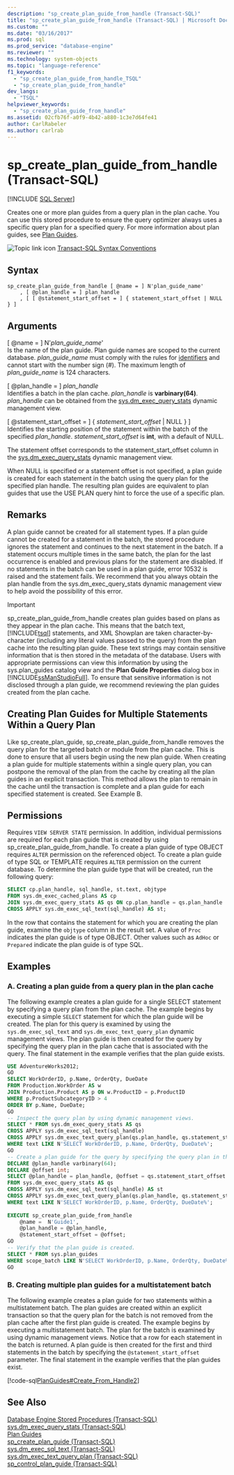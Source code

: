 ```yaml
---
description: "sp_create_plan_guide_from_handle (Transact-SQL)"
title: "sp_create_plan_guide_from_handle (Transact-SQL) | Microsoft Docs"
ms.custom: ""
ms.date: "03/16/2017"
ms.prod: sql
ms.prod_service: "database-engine"
ms.reviewer: ""
ms.technology: system-objects
ms.topic: "language-reference"
f1_keywords: 
  - "sp_create_plan_guide_from_handle_TSQL"
  - "sp_create_plan_guide_from_handle"
dev_langs: 
  - "TSQL"
helpviewer_keywords: 
  - "sp_create_plan_guide_from_handle"
ms.assetid: 02cfb76f-a0f9-4b42-a880-1c3e7d64fe41
author: CarlRabeler
ms.author: carlrab
---
```

# sp_create_plan_guide_from_handle (Transact-SQL)
[!INCLUDE [SQL Server](../../includes/applies-to-version/sqlserver.md)]

  Creates one or more plan guides from a query plan in the plan cache. You can use this stored procedure to ensure the query optimizer always uses a specific query plan for a specified query. For more information about plan guides, see [Plan Guides](../../relational-databases/performance/plan-guides.md).  
  
 ![Topic link icon](../../database-engine/configure-windows/media/topic-link.gif "Topic link icon") [Transact-SQL Syntax Conventions](../../t-sql/language-elements/transact-sql-syntax-conventions-transact-sql.md)  
  
## Syntax  
  
```  
sp_create_plan_guide_from_handle [ @name = ] N'plan_guide_name'  
    , [ @plan_handle = ] plan_handle  
    , [ [ @statement_start_offset = ] { statement_start_offset | NULL } ]  
```  
  
## Arguments  
 [ @name = ] N'*plan_guide_name*'  
 Is the name of the plan guide. Plan guide names are scoped to the current database. *plan_guide_name* must comply with the rules for [identifiers](../../relational-databases/databases/database-identifiers.md) and cannot start with the number sign (#). The maximum length of *plan_guide_name* is 124 characters.  
  
 [ @plan_handle = ] *plan_handle*  
 Identifies a batch in the plan cache. *plan_handle* is **varbinary(64)**. *plan_handle* can be obtained from the [sys.dm_exec_query_stats](../../relational-databases/system-dynamic-management-views/sys-dm-exec-query-stats-transact-sql.md) dynamic management view.  
  
 [ @statement_start_offset = ] { *statement_start_offset* | NULL } ]  
 Identifies the starting position of the statement within the batch of the specified *plan_handle*. *statement_start_offset* is **int**, with a default of NULL.  
  
 The statement offset corresponds to the statement_start_offset column in the [sys.dm_exec_query_stats](../../relational-databases/system-dynamic-management-views/sys-dm-exec-query-stats-transact-sql.md) dynamic management view.  
  
 When NULL is specified or a statement offset is not specified, a plan guide is created for each statement in the batch using the query plan for the specified plan handle. The resulting plan guides are equivalent to plan guides that use the USE PLAN query hint to force the use of a specific plan.  
  
## Remarks  
 A plan guide cannot be created for all statement types. If a plan guide cannot be created for a statement in the batch, the stored procedure ignores the statement and continues to the next statement in the batch. If a statement occurs multiple times in the same batch, the plan for the last occurrence is enabled and previous plans for the statement are disabled. If no statements in the batch can be used in a plan guide, error 10532 is raised and the statement fails. We recommend that you always obtain the plan handle from the sys.dm_exec_query_stats dynamic management view to help avoid the possibility of this error.  
  
> [!IMPORTANT]  
>  sp_create_plan_guide_from_handle creates plan guides based on plans as they appear in the plan cache. This means that the batch text, [!INCLUDE[tsql](../../includes/tsql-md.md)] statements, and XML Showplan are taken character-by-character (including any literal values passed to the query) from the plan cache into the resulting plan guide. These text strings may contain sensitive information that is then stored in the metadata of the database. Users with appropriate permissions can view this information by using the sys.plan_guides catalog view and the **Plan Guide Properties** dialog box in [!INCLUDE[ssManStudioFull](../../includes/ssmanstudiofull-md.md)]. To ensure that sensitive information is not disclosed through a plan guide, we recommend reviewing the plan guides created from the plan cache.  
  
## Creating Plan Guides for Multiple Statements Within a Query Plan  
 Like sp_create_plan_guide, sp_create_plan_guide_from_handle removes the query plan for the targeted batch or module from the plan cache. This is done to ensure that all users begin using the new plan guide. When creating a plan guide for multiple statements within a single query plan, you can postpone the removal of the plan from the cache by creating all the plan guides in an explicit transaction. This method allows the plan to remain in the cache until the transaction is complete and a plan guide for each specified statement is created. See Example B.  
  
## Permissions  
 Requires `VIEW SERVER STATE` permission. In addition, individual permissions are required for each plan guide that is created by using sp_create_plan_guide_from_handle. To create a plan guide of type OBJECT requires `ALTER` permission on the referenced object. To create a plan guide of type SQL or TEMPLATE requires `ALTER` permission on the current database. To determine the plan guide type that will be created, run the following query:  
  
```sql  
SELECT cp.plan_handle, sql_handle, st.text, objtype   
FROM sys.dm_exec_cached_plans AS cp  
JOIN sys.dm_exec_query_stats AS qs ON cp.plan_handle = qs.plan_handle  
CROSS APPLY sys.dm_exec_sql_text(sql_handle) AS st;  
```  
  
 In the row that contains the statement for which you are creating the plan guide, examine the `objtype` column in the result set. A value of `Proc` indicates the plan guide is of type OBJECT. Other values such as `AdHoc` or `Prepared` indicate the plan guide is of type SQL.  
  
## Examples  
  
### A. Creating a plan guide from a query plan in the plan cache  
 The following example creates a plan guide for a single SELECT statement by specifying a query plan from the plan cache. The example begins by executing a simple `SELECT` statement for which the plan guide will be created. The plan for this query is examined by using the `sys.dm_exec_sql_text` and `sys.dm_exec_text_query_plan` dynamic management views. The plan guide is then created for the query by specifying the query plan in the plan cache that is associated with the query. The final statement in the example verifies that the plan guide exists.  
  
```sql  
USE AdventureWorks2012;  
GO  
SELECT WorkOrderID, p.Name, OrderQty, DueDate  
FROM Production.WorkOrder AS w   
JOIN Production.Product AS p ON w.ProductID = p.ProductID  
WHERE p.ProductSubcategoryID > 4  
ORDER BY p.Name, DueDate;  
GO  
-- Inspect the query plan by using dynamic management views.  
SELECT * FROM sys.dm_exec_query_stats AS qs  
CROSS APPLY sys.dm_exec_sql_text(sql_handle)  
CROSS APPLY sys.dm_exec_text_query_plan(qs.plan_handle, qs.statement_start_offset, qs.statement_end_offset) AS qp  
WHERE text LIKE N'SELECT WorkOrderID, p.Name, OrderQty, DueDate%';  
GO  
-- Create a plan guide for the query by specifying the query plan in the plan cache.  
DECLARE @plan_handle varbinary(64);  
DECLARE @offset int;  
SELECT @plan_handle = plan_handle, @offset = qs.statement_start_offset  
FROM sys.dm_exec_query_stats AS qs  
CROSS APPLY sys.dm_exec_sql_text(sql_handle) AS st  
CROSS APPLY sys.dm_exec_text_query_plan(qs.plan_handle, qs.statement_start_offset, qs.statement_end_offset) AS qp  
WHERE text LIKE N'SELECT WorkOrderID, p.Name, OrderQty, DueDate%';  
  
EXECUTE sp_create_plan_guide_from_handle   
    @name =  N'Guide1',  
    @plan_handle = @plan_handle,  
    @statement_start_offset = @offset;  
GO  
-- Verify that the plan guide is created.  
SELECT * FROM sys.plan_guides  
WHERE scope_batch LIKE N'SELECT WorkOrderID, p.Name, OrderQty, DueDate%';  
GO  
```  
  
### B. Creating multiple plan guides for a multistatement batch  
 The following example creates a plan guide for two statements within a multistatement batch. The plan guides are created within an explicit transaction so that the query plan for the batch is not removed from the plan cache after the first plan guide is created. The example begins by executing a multistatement batch. The plan for the batch is examined by using dynamic management views. Notice that a row for each statement in the batch is returned. A plan guide is then created for the first and third statements in the batch by specifying the `@statement_start_offset` parameter. The final statement in the example verifies that the plan guides exist.  
  
 [!code-sql[PlanGuides#Create_From_Handle2](../../relational-databases/system-stored-procedures/codesnippet/tsql/sp-create-plan-guide-fro_1.sql)]  
  
## See Also  
 [Database Engine Stored Procedures &#40;Transact-SQL&#41;](../../relational-databases/system-stored-procedures/database-engine-stored-procedures-transact-sql.md)   
 [sys.dm_exec_query_stats &#40;Transact-SQL&#41;](../../relational-databases/system-dynamic-management-views/sys-dm-exec-query-stats-transact-sql.md)   
 [Plan Guides](../../relational-databases/performance/plan-guides.md)   
 [sp_create_plan_guide &#40;Transact-SQL&#41;](../../relational-databases/system-stored-procedures/sp-create-plan-guide-transact-sql.md)   
 [sys.dm_exec_sql_text &#40;Transact-SQL&#41;](../../relational-databases/system-dynamic-management-views/sys-dm-exec-sql-text-transact-sql.md)   
 [sys.dm_exec_text_query_plan &#40;Transact-SQL&#41;](../../relational-databases/system-dynamic-management-views/sys-dm-exec-text-query-plan-transact-sql.md)   
 [sp_control_plan_guide &#40;Transact-SQL&#41;](../../relational-databases/system-stored-procedures/sp-control-plan-guide-transact-sql.md)  
  
  
